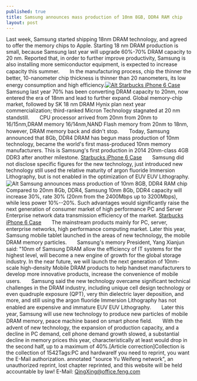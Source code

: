 ```yaml
---
published: true
title: Samsung announces mass production of 10nm 8GB, DDR4 RAM chip
layout: post
---
```

Last week, Samsung started shipping 18nm DRAM technology, and agreed to offer the memory chips to Apple. Starting 18 nm DRAM production is small, because Samsung last year will upgrade 60%-70% DRAM capacity to 20 nm. Reported that, in order to further improve productivity, Samsung is also installing more semiconductor equipment, is expected to increase capacity this summer.　　In the manufacturing process, chip the thinner the better, 10-nanometer chip thickness is thinner than 20 nanometers, its low energy consumption and high efficiency.[![Alt Starbucks iPhone 6 Case](http://www.nodcase.com/images/large/i6/starbucks_i63204_lrg.jpg)](http://www.nodcase.com/starbucks-coffee-cup-silicone-iphone-6-case-brown-p-4962.html)　　Samsung last year 70% has been converting DRAM capacity to 20nm, now entered the era of 18nm and lead to further expand. Global memory-chip market, followed by SK 18 nm DRAM Hynix plan next year commercialization; third-ranked Micron Technology stagnated at 20 nm standstill.　　CPU processor arrived from 20nm from 20nm to 16/15nm,DRAM memory 16/14nm,NAND Flash memory from 20nm to 18nm, however, DRAM memory back and didn\'t stop.　　Today, Samsung announced that 8Gb, DDR4 DRAM has begun mass production of 10nm technology, became the world\'s first mass-produced 10nm memory manufacturers. This is Samsung\'s first production in 2014 20nm-class 4GB DDR3 after another milestone. [Starbucks iPhone 6 Case](http://www.nodcase.com)　　Samsung did not disclose specific figures for the new technology, just introduced new technology still used the relative maturity of argon fluoride Immersion Lithography, but is not enabled in the optimization of EUV EUV Lithography.![Alt Samsung announces mass production of 10nm 8GB, DDR4 RAM chip](https://c2.staticflickr.com/2/1617/26176628962_ce7e03b95e_b.jpg)　　Compared to 20nm 8Gb, DDR4, Samsung 10nm 8Gb, DDR4 capacity will increase 30%, rate 30% (20nm from the 2400Mbps up to 3200Mbps), while less power 10%--20%. Such advantages would significantly raise the next generation of consumer market of high performance PC and Server Enterprise network data transmission efficiency of the market. [Starbucks iPhone 6 Case](http://www.nodcase.com/starbucks-coffee-cup-silicone-iphone-6-case-brown-p-4962.html)　　The mainstream products mainly for PC, server, enterprise networks, high performance computing market. Later this year, Samsung mobile tablet launched in the areas of new technology, the mobile DRAM memory particles.　　Samsung\'s memory President, Yang Xianjun said: \"10nm of Samsung DRAM allow the efficiency of IT systems for the highest level, will become a new engine of growth for the global storage industry. In the near future, we will launch the next generation of 10nm-scale high-density Mobile DRAM products to help handset manufacturers to develop more innovative products, increase the convenience of mobile users.　　Samsung said the new technology overcame significant technical challenges in the DRAM industry, including unique cell design technology or even quadruple exposure (QPT), very thin dielectric layer deposition, and more, and still using the argon fluoride Immersion Lithography has not enabled are expensive and immature EUV EUV Lithography.　　Later this year, Samsung will use new technology to produce new particles of mobile DRAM memory, peace machine based on smart phone field.　　With the advent of new technology, the expansion of production capacity, and a decline in PC demand, cell phone demand growth slowed, a substantial decline in memory prices this year, characteristically at least would drop in the second half, up to a maximum of 40%.[Article correction]Collection is the collection of 1542Tags:PC and hardwareIf you need to reprint, you want the E-Mail authorization. annotated \"source Yu Weifeng network\", an unauthorized reprint, lost chapter reprinted, and this website will be held accountable by law! E-Mail: QingXing@office.feng.com
